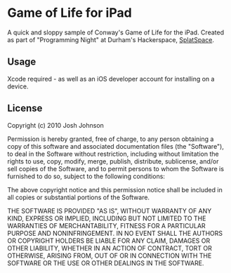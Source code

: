 # Game of Life for iPad

A quick and sloppy sample of Conway's Game of Life for the iPad. Created as part of "Programming Night" at Durham's Hackerspace, [SplatSpace](http://www.splatspace.org/ "SplatSpace").

## Usage

Xcode required - as well as an iOS developer account for installing on a device.

## License

Copyright (c) 2010 Josh Johnson

Permission is hereby granted, free of charge, to any person obtaining
a copy of this software and associated documentation files (the
"Software"), to deal in the Software without restriction, including
without limitation the rights to use, copy, modify, merge, publish,
distribute, sublicense, and/or sell copies of the Software, and to
permit persons to whom the Software is furnished to do so, subject to
the following conditions:

The above copyright notice and this permission notice shall be
included in all copies or substantial portions of the Software.

THE SOFTWARE IS PROVIDED "AS IS", WITHOUT WARRANTY OF ANY KIND,
EXPRESS OR IMPLIED, INCLUDING BUT NOT LIMITED TO THE WARRANTIES OF
MERCHANTABILITY, FITNESS FOR A PARTICULAR PURPOSE AND
NONINFRINGEMENT. IN NO EVENT SHALL THE AUTHORS OR COPYRIGHT HOLDERS BE
LIABLE FOR ANY CLAIM, DAMAGES OR OTHER LIABILITY, WHETHER IN AN ACTION
OF CONTRACT, TORT OR OTHERWISE, ARISING FROM, OUT OF OR IN CONNECTION
WITH THE SOFTWARE OR THE USE OR OTHER DEALINGS IN THE SOFTWARE.